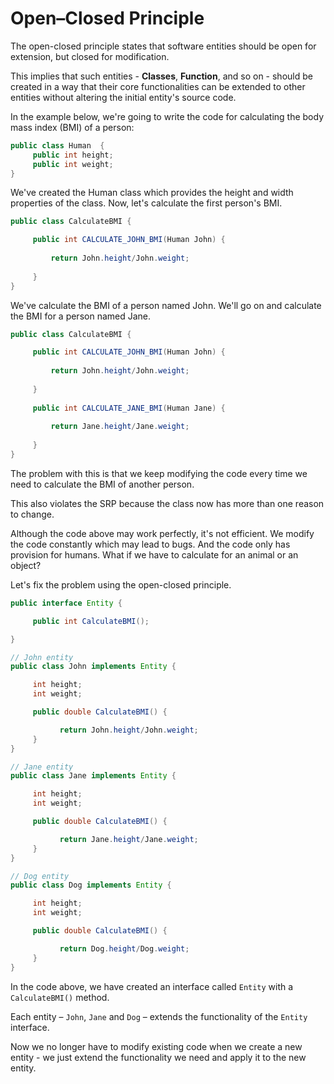 # Open–Closed Principle

The open-closed principle states that software entities should be open for extension, but closed for modification.

This implies that such entities - **Classes**, **Function**, and so on - should be created in a way that their core functionalities can be extended to other entities without altering the initial entity's source code.

In the example below, we're going to write the code for calculating the body mass index (BMI) of a person:

```Java
public class Human  {
     public int height;
     public int weight;
}
```

We've created the Human class which provides the height and width properties of the class. Now, let's calculate the first person's BMI.

```Java
public class CalculateBMI {

     public int CALCULATE_JOHN_BMI(Human John) {   
         
         return John.height/John.weight;
         
     }
}
```

We've calculate the BMI of a person named John. We'll go on and calculate the BMI for a person named Jane.

```Java
public class CalculateBMI {

     public int CALCULATE_JOHN_BMI(Human John) {   
         
         return John.height/John.weight;
         
     }
     
     public int CALCULATE_JANE_BMI(Human Jane) {   
         
         return Jane.height/Jane.weight;
         
     }
}
```

The problem with this is that we keep modifying the code every time we need to calculate the BMI of another person.

This also violates the SRP because the class now has more than one reason to change.

Although the code above may work perfectly, it's not efficient. We modify the code constantly which may lead to bugs. And the code only has provision for humans. What if we have to calculate for an animal or an object?

Let's fix the problem using the open-closed principle.

```Java
public interface Entity {

     public int CalculateBMI();

}

// John entity
public class John implements Entity {

     int height;
     int weight;

     public double CalculateBMI() {

           return John.height/John.weight;
     }
}

// Jane entity
public class Jane implements Entity {

     int height;
     int weight;

     public double CalculateBMI() {

           return Jane.height/Jane.weight;
     }
}

// Dog entity
public class Dog implements Entity {

     int height;
     int weight;

     public double CalculateBMI() {

           return Dog.height/Dog.weight;
     }
}
```

In the code above, we have created an interface called `Entity` with a `CalculateBMI()` method.

Each entity – `John`, `Jane` and `Dog` – extends the functionality of the `Entity` interface.

Now we no longer have to modify existing code when we create a new entity - we just extend the functionality we need and apply it to the new entity.
